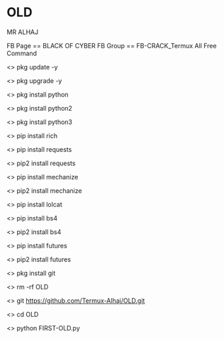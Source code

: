 # OLD

MR ALHAJ 

FB Page == BLACK OF CYBER 
FB Group == FB-CRACK_Termux All Free Command

<> pkg update -y

<> pkg upgrade -y

<> pkg install python

<> pkg install python2

<> pkg install python3

<> pip install rich

<> pip install requests

<> pip2 install requests

<> pip install mechanize

<> pip2 install mechanize

<> pip install lolcat

<> pip install bs4

<> pip2 install bs4

<> pip install futures

<> pip2 install futures

<> pkg install git

<> rm -rf OLD

<> git https://github.com/Termux-Alhaj/OLD.git

<> cd OLD

<> python FIRST-OLD.py

